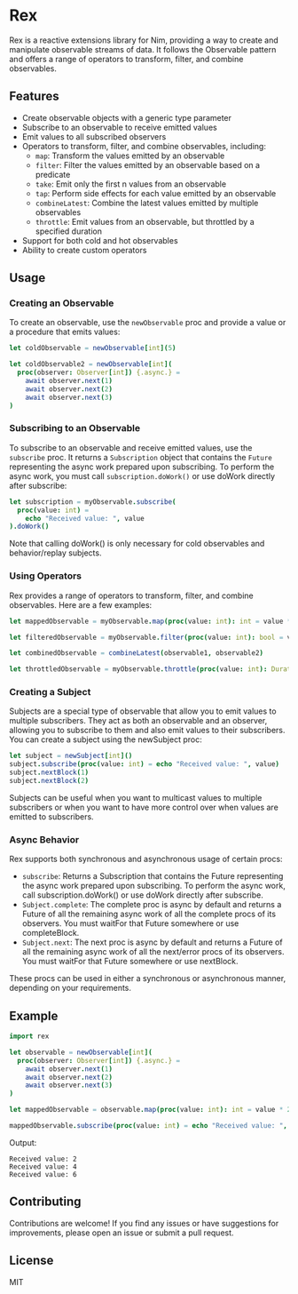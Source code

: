 # Rex

Rex is a reactive extensions library for Nim, providing a way to create and manipulate observable streams of data. It follows the Observable pattern and offers a range of operators to transform, filter, and combine observables.

## Features

- Create observable objects with a generic type parameter
- Subscribe to an observable to receive emitted values
- Emit values to all subscribed observers
- Operators to transform, filter, and combine observables, including:
  - `map`: Transform the values emitted by an observable
  - `filter`: Filter the values emitted by an observable based on a predicate
  - `take`: Emit only the first n values from an observable
  - `tap`: Perform side effects for each value emitted by an observable
  - `combineLatest`: Combine the latest values emitted by multiple observables
  - `throttle`: Emit values from an observable, but throttled by a specified duration
- Support for both cold and hot observables
- Ability to create custom operators

## Usage

### Creating an Observable

To create an observable, use the `newObservable` proc and provide a value or a procedure that emits values:

```nim
let coldObservable = newObservable[int](5)

let coldObservable2 = newObservable[int](
  proc(observer: Observer[int]) {.async.} =
    await observer.next(1)
    await observer.next(2)
    await observer.next(3)
)
```

### Subscribing to an Observable

To subscribe to an observable and receive emitted values, use the `subscribe` proc. It returns a `Subscription` object that contains the `Future` representing the async work prepared upon subscribing. To perform the async work, you must call `subscription.doWork()` or use doWork directly after subscribe:

```nim
let subscription = myObservable.subscribe(
  proc(value: int) =
    echo "Received value: ", value
).doWork()
```

Note that calling doWork() is only necessary for cold observables and behavior/replay subjects.

### Using Operators

Rex provides a range of operators to transform, filter, and combine observables. Here are a few examples:

```nim
let mappedObservable = myObservable.map(proc(value: int): int = value * 2)

let filteredObservable = myObservable.filter(proc(value: int): bool = value mod 2 == 0)

let combinedObservable = combineLatest(observable1, observable2)

let throttledObservable = myObservable.throttle(proc(value: int): Duration = initDuration(milliseconds = 50))
```

### Creating a Subject

Subjects are a special type of observable that allow you to emit values to multiple subscribers. They act as both an observable and an observer, allowing you to subscribe to them and also emit values to their subscribers. You can create a subject using the newSubject proc:

```nim
let subject = newSubject[int]()
subject.subscribe(proc(value: int) = echo "Received value: ", value)
subject.nextBlock(1)
subject.nextBlock(2)
```
Subjects can be useful when you want to multicast values to multiple subscribers or when you want to have more control over when values are emitted to subscribers.

### Async Behavior
Rex supports both synchronous and asynchronous usage of certain procs:

- `subscribe`: Returns a Subscription that contains the Future representing the async work prepared upon subscribing. To perform the async work, call subscription.doWork() or use doWork directly after subscribe.
- `Subject.complete`: The complete proc is async by default and returns a Future of all the remaining async work of all the complete procs of its observers. You must waitFor that Future somewhere or use completeBlock.
- `Subject.next`: The next proc is async by default and returns a Future of all the remaining async work of all the next/error procs of its observers. You must waitFor that Future somewhere or use nextBlock.

These procs can be used in either a synchronous or asynchronous manner, depending on your requirements.

## Example

```nim
import rex

let observable = newObservable[int](
  proc(observer: Observer[int]) {.async.} =
    await observer.next(1)
    await observer.next(2)
    await observer.next(3)
)

let mappedObservable = observable.map(proc(value: int): int = value * 2)

mappedObservable.subscribe(proc(value: int) = echo "Received value: ", value).doWork()
```

Output:
```
Received value: 2
Received value: 4
Received value: 6
```

## Contributing

Contributions are welcome! If you find any issues or have suggestions for improvements, please open an issue or submit a pull request.

## License
MIT
